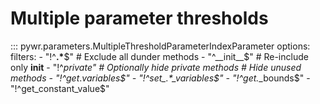 # Multiple parameter thresholds

::: pywr.parameters.MultipleThresholdParameterIndexParameter
    options:
      filters:
        - "!^__.*__$"      # Exclude all dunder methods
        - "^__init__$"     # Re-include only __init__
        - "!^_private"    # Optionally hide private methods
        # Hide unused methods
        - "!^get_.*_variables$"
        - "!^set_.*_variables$"
        - "!^get_.*_bounds$"
        - "!^get_constant_value$"